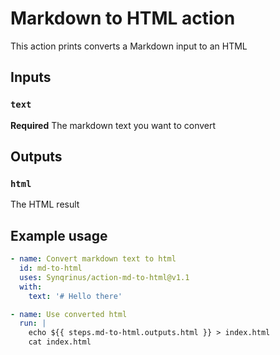 # Markdown to HTML action

This action prints converts a Markdown input to an HTML

## Inputs

### `text`

**Required** The markdown text you want to convert

## Outputs

### `html`

The HTML result

## Example usage

```yaml
- name: Convert markdown text to html
  id: md-to-html
  uses: Synqrinus/action-md-to-html@v1.1
  with:
    text: '# Hello there'

- name: Use converted html
  run: |
    echo ${{ steps.md-to-html.outputs.html }} > index.html
    cat index.html
